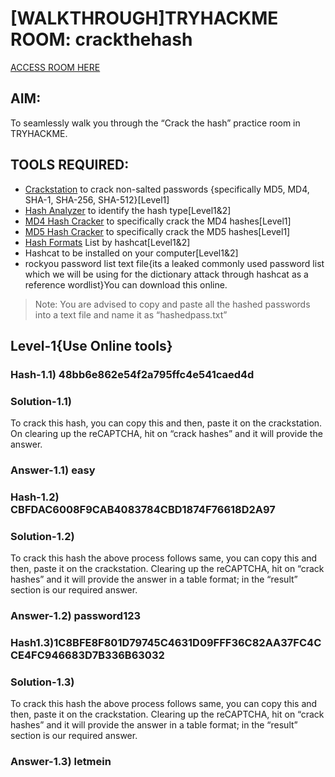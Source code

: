 # [WALKTHROUGH]TRYHACKME ROOM: crackthehash
[ACCESS ROOM HERE](https://tryhackme.com/r/room/crackthehash)

## AIM:
To seamlessly walk you through the “Crack the hash” practice room in TRYHACKME.

## TOOLS REQUIRED:
+ [Crackstation](https://crackstation.net) to crack non-salted passwords {specifically MD5, MD4, SHA-1, SHA-256, SHA-512}[Level1]
+ [Hash Analyzer](https://hashes.com/en/tools/hash_identifier) to identify the hash type[Level1&2]
+ [MD4 Hash Cracker](https://www.dcode.fr/md4-hash) to specifically crack the MD4 hashes[Level1]
+ [MD5 Hash Cracker](https://md5decrypt.net/en/) to specifically crack the MD5 hashes[Level1]
+ [Hash Formats](https://hashcat.net/wiki/doku.php?id=example_hashes) List by hashcat[Level1&2]
+ Hashcat to be installed on your computer[Level1&2]
+ rockyou password list text file{its a leaked commonly used password list which we will be using for the dictionary attack through hashcat as a reference wordlist}You can download this online.
> Note:
You are advised to copy and paste all the hashed passwords into a text file and name it as “hashedpass.txt”

## Level-1{Use Online tools}


### Hash-1.1) 48bb6e862e54f2a795ffc4e541caed4d

### Solution-1.1) 
To crack this hash, you can copy this and then, paste it on the crackstation. On clearing up the reCAPTCHA, hit on “crack hashes” and it will provide the answer.

### Answer-1.1) easy


### Hash-1.2) CBFDAC6008F9CAB4083784CBD1874F76618D2A97

### Solution-1.2) 
To crack this hash the above process follows same, you can copy this and then, paste it on the crackstation. Clearing up the reCAPTCHA, hit on “crack hashes” and it will provide the answer in a table format; in the “result” section is our required answer.

### Answer-1.2) password123


### Hash1.3)1C8BFE8F801D79745C4631D09FFF36C82AA37FC4CCE4FC946683D7B336B63032

### Solution-1.3) 
To crack this hash the above process follows same, you can copy this and then, paste it on the crackstation. Clearing up the reCAPTCHA, hit on “crack hashes” and it will provide the answer in a table format; in the “result” section is our required answer.

### Answer-1.3) letmein

